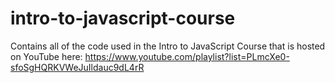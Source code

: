 # intro-to-javascript-course
Contains all of the code used in the Intro to JavaScript Course that is hosted on YouTube here: https://www.youtube.com/playlist?list=PLmcXe0-sfoSgHQRKVWeJuIldauc9dL4rR
